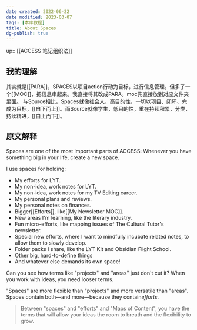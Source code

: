 ```yaml
---
date created: 2022-06-22
date modified: 2023-03-07
tags: [本库教程]
title: About Spaces
dg-publish: true
---
```


up:: [[ACCESS 笔记组织法]]

## 我的理解

其实就是[[PARA]]，SPACES以项目action行动为目标，进行信息管理。但多了一个[[MOC]]，把信息串起来。我直接将其改成PARA。moc先直接放到对应文件夹里面。
与Source相比，Spaces就像社会人，高目的性，一切以项目、闭环、完成为目标，[[自下而上]]。而Source就像学生，低目的性，重在持续积累，分类，持续精进，[[自上而下]]。

## 原文解释

Spaces are one of the most important parts of ACCESS: Whenever you have something big in your life, create a new space.

I use spaces for holding:

- My efforts for LYT.
- My non-idea, work notes for LYT.
- My non-idea, work notes for my TV Editing career.
- My personal plans and reviews.
- My personal notes on finances.
- Bigger[[Efforts]], like[[My Newsletter MOC]].
- New areas I'm learning, like the literary industry.
- Fun micro-efforts, like mapping issues of The Cultural Tutor's newsletter.
- Special new efforts, where I want to mindfully incubate related notes, to allow them to slowly develop.
- Folder packs I share, like the LYT Kit and Obsidian Flight School.
- Other big, hard-to-define things
- And whatever else demands its own space!

Can you see how terms like "projects" and "areas" just don't cut it? When you work with ideas, you need looser terms.

"Spaces" are more flexible than "projects" and more versatile than "areas". Spaces contain both—and more—because they contain*efforts*.

> Between "spaces" and "efforts" and "Maps of Content", you have the terms that will allow your ideas the room to breath and the flexibility to grow.
